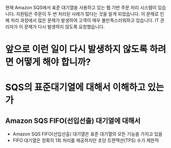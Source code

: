 현재 Amazon SQS에서 표준 대기열을 사용하고 있는 웹 기반 주문 처리 시스템이 있습니다. 지원팀은 주문이 두 번 처리된 사례가 많다는 것을 알게 되었습니다. 이 문제로 인해 처리 과정에서 많은 문제가 발생하여 고객이 매우 불만족스러워하고 있습니다. IT 관리자가 이 문제가 다시 발생하지 않도록 요청했습니다.

# 앞으로 이런 일이 다시 발생하지 않도록 하려면 어떻게 해야 합니까?

# SQS의 표준대기열에 대해서 이해하고 있는가


## Amazon SQS FIFO(선입선출) 대기열에 대해서
- Amazon SQS FIFO(선입선출) 대기열은 표준 대기열의 모든 기능을 가지고 있음
- FIFO 대기열은 정확히 1회 처리를 제공하지만 초당 트랜잭션(TPS) 수가 제한적
